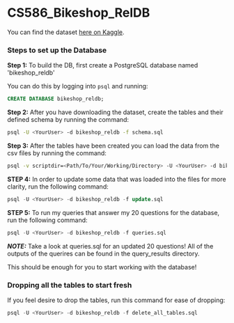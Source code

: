 # CS586_Bikeshop_RelDB
You can find the dataset [here on Kaggle](https://www.kaggle.com/datasets/dillonmyrick/bike-store-sample-database/data?select=staffs.csv).


### Steps to set up the Database


**Step 1:** To build the DB, first create a PostgreSQL database named 'bikeshop_reldb'

You can do this by logging into `psql` and running:
```sql
CREATE DATABASE bikeshop_reldb;
```

**Step 2:** After you have downloading the dataset, create the tables and their defined schema by running the command:
```bash
psql -U <YourUser> -d bikeshop_reldb -f schema.sql
```

**Step 3:** After the tables have been created you can load the data from the csv files by running the command:
```bash
psql -v scriptdir=<Path/To/Your/Working/Directory> -U <YourUser> -d bikeshop_reldb -f load_csv.sql
```

**STEP 4:** In order to update some data that was loaded into the files for more clarity, run the following command:
```sql
psql -U <YourUser> -d bikeshop_reldb -f update.sql
```

**STEP 5:** To run my queries that answer my 20 questions for the database, run the following command:
```sql
psql -U <YourUser> -d bikeshop_reldb -f queries.sql
```

***NOTE:*** Take a look at queries.sql for an updated 20 questions! All of the outputs of the querires can be found in the query_results directory.


This should be enough for you to start working with the database!  


### Dropping all the tables to start fresh

If you feel desire to drop the tables, run this command for ease of dropping:
```sql
psql -U <YourUser> -d bikeshop_reldb -f delete_all_tables.sql
```
